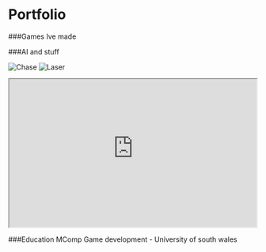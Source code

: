 # Portfolio

###Games Ive made

###AI and stuff

![Chase](https://github.com/user-attachments/assets/2cc60ba2-baf7-4115-9c97-194cba68e14b)
![Laser](https://github.com/user-attachments/assets/9ebaee11-d3f5-446f-bf10-162e0fe512f6)

<iframe src = "https://uncleanerwheat7-barrenvalley.github.io/Builds/KartRace/" width = "500" height = "300"></iframe>

###Education
MComp Game development - University of south wales
